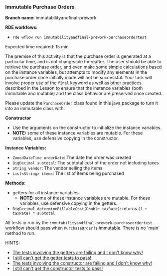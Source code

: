 ### Immutable Purchase Orders

**Branch name:** immutabilityandfinal-prework

**RDE workfows:**
* `rde wflow run immutabilityandfinal-prework-purchaseordertest`

Expected time required: 15 min

The premise of this activity is that the purchase order is generated at a particular time, and is not changeable
thereafter. The user should be able to retrieve the purchase order, and even make some simple calculations based on
the instance variables, but attempts to modify any elements in the purchase order once initially made will not be
successful. Your task will involve proper use of the `final` keyword as well as other practices described in the Lesson
to ensure that the instance variables (both immutable and mutable) and the class behavior are preserved once created. 

Please update the `PurchaseOrder` class found in this java package to turn it into an immutable class with: 

**Constructor**
* Use the arguments on the constructor to initialize the instance variables.
* **NOTE:** some of these instance variables are mutable. For these variables, use defensive copying in the constructor.

**Instance Variables:** 
* `ZonedDateTime orderDate`: The date the order was created
* `BigDecimal subtotal`: The subtotal cost of the order not including taxes
* `String vendor`: The vendor selling the items
* `List<String> items`: The list of items being purchased

**Methods:**
* getters for all instance variables
  * **NOTE:** some of these instance variables are mutable. For these variables, use defensive copying in the getters.
* `BigDecimal determineBillableCost(Double taxRate)`: returns `(1 + taxRate) * subtotal`

All tests in run by the `immutabilityandfinal-prework-purchaseordertest` workflow should pass when `PurchaseOrder`
is immutable. There is no 'main' method to run.


HINTS:
* [The tests involving the getters are failing and I don't know why!](./hints/hint-00.md)
* [I still can't get the getter tests to pass!](./hints/hint-01.md)
* [The tests involving the constructor are failing and I don't know why!](./hints/hint-02.md)
* [I still can't get the constructor tests to pass!](./hints/hint-03.md)
